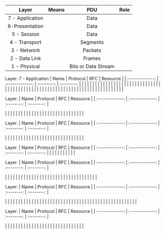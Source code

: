  
| Layer           | Means           | PDU                 | Role       |
| :-------------: | :-------------: | :-----------------: | :--------: | 
| 7 - Application |                 | Data                |            | 
| 6-Presentation  |                 | Data                |            |  
| 5 - Session     |                 | Data                |            |  
| 4 - Transport   |                 | Segments            |            |  
| 3 - Network     |                 | Packets             |            |  
| 2 - Data Link   |                 | Frames              |            |  
| 1 - Physical    |                 | Bits or Data Stream |            | 
 
 
 
 
 
Layer: 7 - Application
| Name            | Protocol        | RFC        | Resource   |
| :-------------: | :-------------: | :--------: | :--------: | 
|                 |                 |            |            | 
|                 |                 |            |            | 
|                 |                 |            |            | 
|                 |                 |            |            | 
|                 |                 |            |            | 
|                 |                 |            |            | 
|                 |                 |            |            | 
|                 |                 |            |            | 
|                 |                 |            |            | 
|                 |                 |            |            | 
|                 |                 |            |            | 
|                 |                 |            |            | 
|                 |                 |            |            | 
|                 |                 |            |            | 
|                 |                 |            |            |


 
Layer:
| Name            | Protocol        | RFC        | Resource   |
| :-------------: | :-------------: | :--------: | :--------: | 
 
|                 |                 |            |            | 
|                 |                 |            |            | 
|                 |                 |            |            | 
|                 |                 |            |            | 
|                 |                 |            |            | 
|                 |                 |            |            |
 
Layer:
| Name            | Protocol        | RFC        | Resource   |
| :-------------: | :-------------: | :--------: | :--------: |
 
|                 |                 |            |            | 
|                 |                 |            |            | 
|                 |                 |            |            | 
|                 |                 |            |            | 
|                 |                 |            |            | 
|                 |                 |            |            |
 
 
Layer:
| Name            | Protocol        | RFC        | Resource   |
| :-------------: | :-------------: | :--------: | :--------: |
|                 |                 |            |            | 
|                 |                 |            |            |
 
 
Layer:
| Name            | Protocol        | RFC        | Resource   |
| :-------------: | :-------------: | :--------: | :--------: |
 
|                 |                 |            |            | 
|                 |                 |            |            | 
|                 |                 |            |            | 
|                 |                 |            |            | 
|                 |                 |            |            | 
|                 |                 |            |            | 
|                 |                 |            |            |
 
 
Layer:
| Name            | Protocol        | RFC        | Resource   |
| :-------------: | :-------------: | :--------: | :--------: |
 
|                 |                 |            |            | 
|                 |                 |            |            | 
|                 |                 |            |            | 
|                 |                 |            |            | 
|                 |                 |            |            | 
|                 |                 |            |            | 
|                 |                 |            |            | 
|                 |                 |            |            | 
|                 |                 |            |            | 
|                 |                 |            |            |
 
 
Layer:
| Name            | Protocol        | RFC        | Resource   |
| :-------------: | :-------------: | :--------: | :--------: |
 
|                 |                 |            |            | 
|                 |                 |            |            | 
|                 |                 |            |            | 
|                 |                 |            |            | 
|                 |                 |            |            | 
|                 |                 |            |            |

